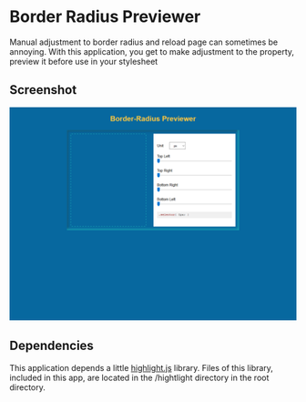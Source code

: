 # Border Radius Previewer
Manual adjustment to border radius and reload page can sometimes be annoying. With this application, you get to make adjustment to the property, preview it before use in your stylesheet

## Screenshot
![screenshot](https://github.com/Obitrim/BRaP/blob/master/screenshots/BRaP.png)

## Dependencies
This application depends a little [highlight.js](https://highlightjs.org/) library. 
Files of this library, included in this app, are located in the /hightlight directory in the root directory.

